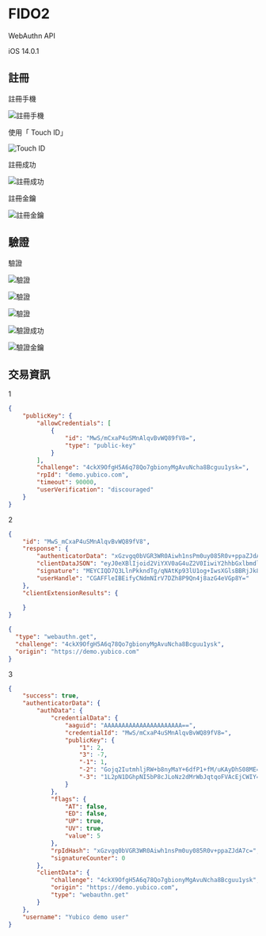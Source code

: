 # FIDO2

WebAuthn API

iOS 14.0.1

## 註冊

註冊手機

 ![註冊手機](./Safari/IMG_9563_800_600.PNG)

使用「 Touch ID」

 ![Touch ID](./Safari/IMG_9574_800_600.PNG)

註冊成功

 ![註冊成功](./Safari/IMG_9569_800_600.PNG)

註冊金鑰

 ![註冊金鑰](./Safari/IMG_9579_800_600.PNG)

## 驗證

 驗證

 ![驗證](./Safari/IMG_9575_800_600.PNG)

 ![驗證](./Safari/IMG_9564_800_600.PNG)

 ![驗證](./Safari/IMG_9580_800_600.PNG)

 ![驗證成功](./Safari/IMG_9565_800_600.PNG)

 ![驗證金鑰](./Safari/IMG_9571_800_600.PNG)

## 交易資訊

1

```json
{
    "publicKey": {
        "allowCredentials": [
            {
                "id": "MwS/mCxaP4uSMnAlqvBvWQ89fV8=",
                "type": "public-key"
            }
        ],
        "challenge": "4ckX9OfgH5A6q78Qo7gbionyMgAvuNcha8Bcguu1ysk=",
        "rpId": "demo.yubico.com",
        "timeout": 90000,
        "userVerification": "discouraged"
    }
}
```

2

```json
{
    "id": "MwS_mCxaP4uSMnAlqvBvWQ89fV8",
    "response": {
        "authenticatorData": "xGzvgq0bVGR3WR0Aiwh1nsPm0uy085R0v+ppaZJdA7cFAAAAAA==",
        "clientDataJSON": "eyJ0eXBlIjoid2ViYXV0aG4uZ2V0IiwiY2hhbGxlbmdlIjoiNGNrWDlPZmdINUE2cTc4UW83Z2Jpb255TWdBdnVOY2hhOEJjZ3V1MXlzayIsIm9yaWdpbiI6Imh0dHBzOi8vZGVtby55dWJpY28uY29tIn0=",
        "signature": "MEYCIQD7Q3LlnPkkndTg/qNAtKp93lU1og+IwsXGlsBBRjJk8QIhALXWgunZ5K/9osGwQB2s5buY6dMqpJJ4oJ/HJwU13ACT",
        "userHandle": "CGAFFleIBEifyCNdmNIrV7DZh8P9Qn4j8azG4eVGp8Y="
    },
    "clientExtensionResults": {
        
    }
}
```

```json
{
  "type": "webauthn.get",
  "challenge": "4ckX9OfgH5A6q78Qo7gbionyMgAvuNcha8Bcguu1ysk",
  "origin": "https://demo.yubico.com"
}
```

3

```json
{
    "success": true,
    "authenticatorData": {
        "authData": {
            "credentialData": {
                "aaguid": "AAAAAAAAAAAAAAAAAAAAAA==",
                "credentialId": "MwS/mCxaP4uSMnAlqvBvWQ89fV8=",
                "publicKey": {
                    "1": 2,
                    "3": -7,
                    "-1": 1,
                    "-2": "Gojq2IutmhljRW+b8nyMaY+6dfP1+fM/uKAyDhS08ME=",
                    "-3": "1L2pN1DGhpNI5bP8cJLoNz2dMrWbJqtqoFVAcEjCWIY="
                }
            },
            "flags": {
                "AT": false,
                "ED": false,
                "UP": true,
                "UV": true,
                "value": 5
            },
            "rpIdHash": "xGzvgq0bVGR3WR0Aiwh1nsPm0uy085R0v+ppaZJdA7c=",
            "signatureCounter": 0
        },
        "clientData": {
            "challenge": "4ckX9OfgH5A6q78Qo7gbionyMgAvuNcha8Bcguu1ysk",
            "origin": "https://demo.yubico.com",
            "type": "webauthn.get"
        }
    },
    "username": "Yubico demo user"
}
```

